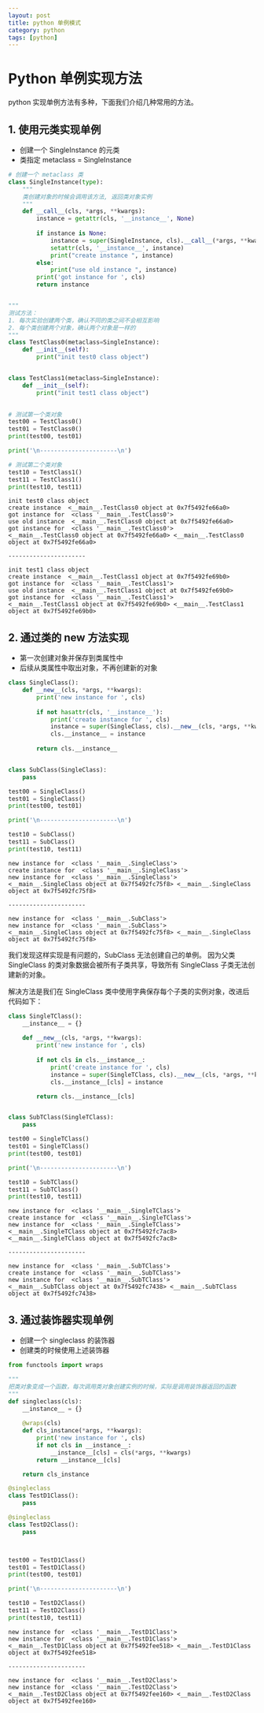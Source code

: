 ```yaml
---
layout: post
title: python 单例模式
category: python
tags: [python]
---
```


# Python 单例实现方法

python 实现单例方法有多种，下面我们介绍几种常用的方法。


## 1. 使用元类实现单例

* 创建一个 SingleInstance 的元类
* 类指定 metaclass = SingleInstance


```python
# 创建一个 metaclass 类
class SingleInstance(type):
    """
    类创建对象的时候会调用该方法, 返回类对象实例
    """
    def __call__(cls, *args, **kwargs):
        instance = getattr(cls, '__instance__', None)
        
        if instance is None:
            instance = super(SingleInstance, cls).__call__(*args, **kwargs)
            setattr(cls, '__instance__', instance)
            print("create instance ", instance)
        else:
            print("use old instance ", instance)
        print('got instance for ', cls)
        return instance


"""
测试方法：
1. 每次实验创建两个类，确认不同的类之间不会相互影响
2. 每个类创建两个对象，确认两个对象是一样的
"""
class TestClass0(metaclass=SingleInstance):
    def __init__(self):
        print("init test0 class object")


class TestClass1(metaclass=SingleInstance):
    def __init__(self):
        print("init test1 class object")
        

# 测试第一个类对象
test00 = TestClass0()
test01 = TestClass0()
print(test00, test01)

print('\n----------------------\n')

# 测试第二个类对象
test10 = TestClass1()
test11 = TestClass1()
print(test10, test11)
```

    init test0 class object
    create instance  <__main__.TestClass0 object at 0x7f5492fe66a0>
    got instance for  <class '__main__.TestClass0'>
    use old instance  <__main__.TestClass0 object at 0x7f5492fe66a0>
    got instance for  <class '__main__.TestClass0'>
    <__main__.TestClass0 object at 0x7f5492fe66a0> <__main__.TestClass0 object at 0x7f5492fe66a0>
    
    ----------------------
    
    init test1 class object
    create instance  <__main__.TestClass1 object at 0x7f5492fe69b0>
    got instance for  <class '__main__.TestClass1'>
    use old instance  <__main__.TestClass1 object at 0x7f5492fe69b0>
    got instance for  <class '__main__.TestClass1'>
    <__main__.TestClass1 object at 0x7f5492fe69b0> <__main__.TestClass1 object at 0x7f5492fe69b0>


## 2. 通过类的 new 方法实现

* 第一次创建对象并保存到类属性中
* 后续从类属性中取出对象，不再创建新的对象


```python
class SingleClass():
    def __new__(cls, *args, **kwargs):
        print('new instance for ', cls)
        
        if not hasattr(cls, '__instance__'):
            print('create instance for ', cls)
            instance = super(SingleClass, cls).__new__(cls, *args, **kwargs)
            cls.__instance__ = instance
        
        return cls.__instance__


class SubClass(SingleClass):
    pass

test00 = SingleClass()
test01 = SingleClass()
print(test00, test01)

print('\n----------------------\n')

test10 = SubClass()
test11 = SubClass()
print(test10, test11)


```

    new instance for  <class '__main__.SingleClass'>
    create instance for  <class '__main__.SingleClass'>
    new instance for  <class '__main__.SingleClass'>
    <__main__.SingleClass object at 0x7f5492fc75f8> <__main__.SingleClass object at 0x7f5492fc75f8>
    
    ----------------------
    
    new instance for  <class '__main__.SubClass'>
    new instance for  <class '__main__.SubClass'>
    <__main__.SingleClass object at 0x7f5492fc75f8> <__main__.SingleClass object at 0x7f5492fc75f8>


我们发现这样实现是有问题的，SubClass 无法创建自己的单例。
因为父类 SingleClass 的类对象数据会被所有子类共享，导致所有 SingleClass 子类无法创建新的对象。

解决方法是我们在 SingleClass 类中使用字典保存每个子类的实例对象，改进后代码如下：


```python
class SingleTClass():
    __instance__ = {}
    
    def __new__(cls, *args, **kwargs):
        print('new instance for ', cls)
        
        if not cls in cls.__instance__:
            print('create instance for ', cls)
            instance = super(SingleTClass, cls).__new__(cls, *args, **kwargs)
            cls.__instance__[cls] = instance

        return cls.__instance__[cls]


class SubTClass(SingleTClass):
    pass

test00 = SingleTClass()
test01 = SingleTClass()
print(test00, test01)

print('\n----------------------\n')

test10 = SubTClass()
test11 = SubTClass()
print(test10, test11)
```

    new instance for  <class '__main__.SingleTClass'>
    create instance for  <class '__main__.SingleTClass'>
    new instance for  <class '__main__.SingleTClass'>
    <__main__.SingleTClass object at 0x7f5492fc7ac8> <__main__.SingleTClass object at 0x7f5492fc7ac8>
    
    ----------------------
    
    new instance for  <class '__main__.SubTClass'>
    create instance for  <class '__main__.SubTClass'>
    new instance for  <class '__main__.SubTClass'>
    <__main__.SubTClass object at 0x7f5492fc7438> <__main__.SubTClass object at 0x7f5492fc7438>


## 3. 通过装饰器实现单例

* 创建一个 singleclass 的装饰器
* 创建类的时候使用上述装饰器


```python
from functools import wraps

"""
把类对象变成一个函数，每次调用类对象创建实例的时候，实际是调用装饰器返回的函数
"""
def singleclass(cls):
    __instance__ = {}
    
    @wraps(cls)
    def cls_instance(*args, **kwargs):
        print('new instance for ', cls)
        if not cls in __instance__:
            __instance__[cls] = cls(*args, **kwargs)
        return __instance__[cls]

    return cls_instance

@singleclass
class TestD1Class():
    pass

@singleclass
class TestD2Class():
    pass



test00 = TestD1Class()
test01 = TestD1Class()
print(test00, test01)

print('\n----------------------\n')

test10 = TestD2Class()
test11 = TestD2Class()
print(test10, test11)
```

    new instance for  <class '__main__.TestD1Class'>
    new instance for  <class '__main__.TestD1Class'>
    <__main__.TestD1Class object at 0x7f5492fee518> <__main__.TestD1Class object at 0x7f5492fee518>
    
    ----------------------
    
    new instance for  <class '__main__.TestD2Class'>
    new instance for  <class '__main__.TestD2Class'>
    <__main__.TestD2Class object at 0x7f5492fee160> <__main__.TestD2Class object at 0x7f5492fee160>

